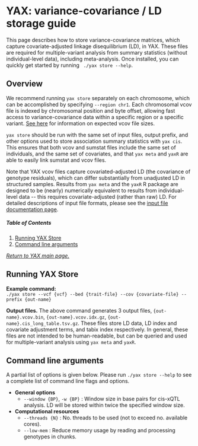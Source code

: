 

# YAX: variance-covariance / LD storage guide
This page describes how to store variance-covariance matrices, which capture covariate-adjusted linkage disequilibrium (LD), in YAX. These files are required for multiple-variant analysis from summary statistics (without individual-level data), including meta-analysis.  Once installed, you can quickly get started by running ` ./yax store --help`. <br />

## Overview
We recommend running `yax store` separately on each chromosome, which can be accomplished by specifying `--region chr1`.  Each chromosomal vcov file is indexed by chromosomal position and byte offset, allowing fast access to variance-covariance data within a specific region or a specific variant.  [See here](/yax/doc/benchmarking/#meta-analysis) for information on expected vcov file sizes. <br />

`yax store` should be run with the same set of input files, output prefix, and other options used to store association summary statistics with `yax cis`.  This ensures that both vcov and sumstat files include the same set of individuals, and the same set of covariates, and that `yax meta` and `yaxR` are able to easily link sumstat and vcov files.  <br />

Note that YAX vcov files capture covariated-adjusted LD (the covariance of genotype residuals), which can differ substantially from unadjusted LD in structured samples.  Results from `yax meta` and the `yaxR` R package are designed to be (nearly) numerically equivalent to results from individual-level data -- this requires covariate-adjusted (rather than raw) LD.  For detailed descriptions of input file formats, please see the [input file documentation page](/yax/doc/input_files/). <br />

##### Table of Contents  

 1. [Running YAX Store](#running-yax-store)
 2. [Command line arguments](#command-line-arguments)

 [*Return to YAX main page.*](/yax/)

## Running YAX Store
**Example command:** <br />
 `./yax store --vcf {vcf} --bed {trait-file} --cov {covariate-file} --prefix {out-name}` <br />

 **Output files.** The above command generates 3 output files, `{out-name}.vcov.bin`, `{out-name}.vcov.idx.gz`, `{out-name}.cis_long_table.tsv.gz`.  These files store LD data, LD index and covariate adjustment terms, and tabix index respectively. In general, these files are not intended to be human-readable, but can be queried and used for multiple-variant analysis using `yax meta` and `yaxR`. <br />

## Command line arguments
A partial list of options is given below.  Please run `./yax store --help` to see a complete list of command line flags and options. 
 - **General options**
	  - `--window {BP}`, `-w {BP}` : Window size in base pairs for cis-xQTL analysis.  LD will be stored within twice the specified window size. 
 - **Computational resources** 
	 - `--threads {N}` : No. threads to be used (not to exceed no. available cores).
	 - `--low-mem` : Reduce memory usage by reading and processing genotypes in chunks.  
